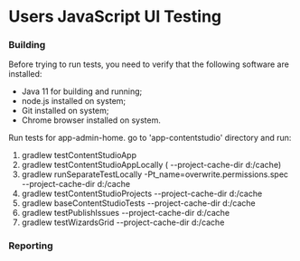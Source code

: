 Users JavaScript UI Testing
===

### Building

Before trying to run tests, you need to verify that the following software are installed:

* Java 11 for building and running;
* node.js installed on system;
* Git installed on system;
* Chrome browser installed on system.

Run tests for app-admin-home.
go to 'app-contentstudio' directory and run:
  1. gradlew testContentStudioApp
  2. gradlew testContentStudioAppLocally  ( --project-cache-dir d:/cache)
  3. gradlew runSeparateTestLocally -Pt_name=overwrite.permissions.spec  --project-cache-dir d:/cache
  4. gradlew testContentStudioProjects  --project-cache-dir d:/cache
  5. gradlew baseContentStudioTests  --project-cache-dir d:/cache
  6. gradlew testPublishIssues  --project-cache-dir d:/cache
  7. gradlew testWizardsGrid --project-cache-dir d:/cache
  

### Reporting 
